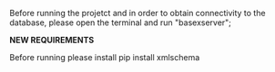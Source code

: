 Before running the projetct and in order to obtain connectivity to the database, please open the terminal and run "basexserver";


**NEW REQUIREMENTS**

Before running please install
pip install xmlschema